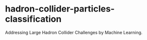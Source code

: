 # hadron-collider-particles-classification
Addressing Large Hadron Collider Challenges by Machine Learning.
